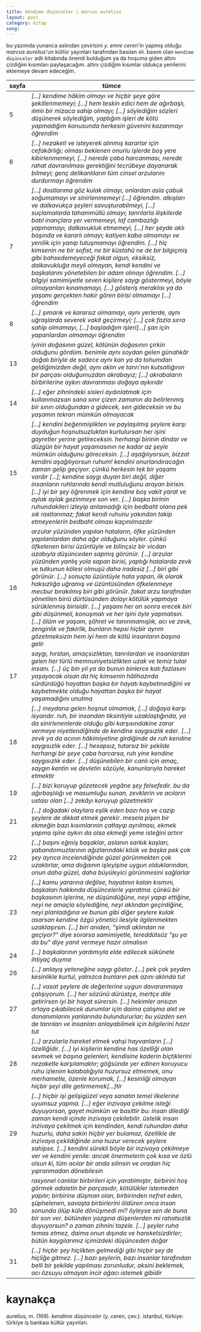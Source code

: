 ```yaml
---
title: kendime düşünceler | marcus aurelius
layout: post
category: kitap
song: 
---
```


bu yazımda yunanca aslından çevirisini _y. emre ceren_'in yapmış olduğu _marcus aurelius_'un kültür yayınları tarafından basılan xii. basım olan ``kendime düşünceler`` adlı kitabında önemli bulduğum ya da hoşuma giden altını çizdiğim kısımları paylaşacağım. altını çizdiğim kısımlar oldukça yenilerini eklemeye devam edeceğim.

|   sayfa   |   tümce   |
|   :---    |   ---     |
|   5       |   _[...] kendime hâkim olmayı ve hiçbir şeye göre şekillenmemeyi; [...] hem teskin edici hem de ağırbaşlı, ılımlı bir mizaca sahip olmayı; [...] söylediğim sözleri düşünerek söylediğim, yaptığım işleri de kötü yapmadığım konusunda herkesin güvenini kazanmayı öğrendim_|
|   6       |   _[...] nezaketi ve isteyerek alınmış kararlar için cefakârlığı; olması beklenen onurlu işlerde boş yere kibirlenmemeyi, [...] nerede çaba harcanması, nerede rahat davranılması gerektiğini tecrübeye dayanarak bilmeyi; genç delikanlıların tüm cinsel arzularını durdurmayı öğrendim_|
|   7       |_[...] dostlarıma göz kulak olmayı, onlardan asla çabuk soğumamayı ve sinirlenmemeyi [...] öğrendim. alkışları ve dalkavukça şeyleri savuşturabilmeyi, [...] suçlamalarda tahammüllü olmayı; tanrılarla ilişkilerde batıl inançlara yer vermemeyi, laf cambazlığı yapmamayı, dalkavukluk etmemeyi, [...] her şeyde aklı başında ve kararlı olmayı; katiyen kaba olmamayı ve yenilik için yanıp tutuşmamayı öğrendim. [...] hiç kimsenin ne bir sofist, ne bir küstahü ne de bir bilgiçmiş gibi bahsedemeyeceği fakat olgun, eksiksiz, dalkavukluğa meyli olmayan, kendi kendini ve başkalarını yönetebilen bir adam olmayı öğrendim. [...] bilgiyi samimiyetle seven kişilere saygı göstermeyi, böyle olmayanları kınamamayı, [...] gösteriş meraklısı ya da yaşamı gerçekten hakir gören birisi olmamayı [...] öğrendim_|
|   8       |_[...] şımarık ve kararsız olmamayı, aynı yerlerde, aynı uğraşlarda severek vakit geçirmeyi; [...] çok fazla sırra sahip olmamayı, [...] başladığım işleri[...] şan için yapanlardan olmamayı öğrendim_|
|   13      |_iyinin doğasının güzel, kötünün doğasının çirkin olduğunu gördüm. benimle aynı soydan gelen günahkâr doğalı biriyle de sadece aynı kan ya da tohumdan geldiğimizden değil, aynı aklın ve tanrı'nın kutsallığının bir parçası olduğumuzdan akrabayız; [...] akrabaların birbirilerine aykırı davranması doğaya aykırıdır_
|   14      |_[...] eğer zihnindeki sisleri aydınlatmak için kullanmazsan sana sınır çizen zamanın da belirlenmiş bir sınırı olduğundan o gidecek, sen gideceksin ve bu yaşamın tekrarı mümkün olmayacak_|
|   15      |_[...] kendini beğenmişlikten ve paylaşılmış şeylere karşı duyduğun hoşnutsuzluktan kurtulursan her işini gayretler yerine getireceksin. herhangi birinin dindar ve düzgün bir hayat yaşamasının ne kadar az şeyle mümkün olduğunu göreceksin. [...] aşağılıyorsun, bizzat kendini aşağılıyorsun ruhum! kendini onurlandıracağın zaman gelip geçiyor. çünkü herkesin tek bir yaşamı vardır [...]; kendine saygı duyan biri değil, diğer insanların ruhlarında kendi mutluluğunu arayan birisin. [...] iyi bir şey öğrenmek için kendine boş vakit yarat ve aylak aylak gezinmeye son ver. [...] başka birinin ruhundakileri izleyip anlamadığı için bedbaht olana pek sık rastlanmaz; fakat kendi ruhunu yakından takip etmeyenlerin bedbaht olması kaçınılmazdır_|
|   16      |_arzular yüzünden yapılan hataların, öfke yüzünden yapılanlardan daha ağır olduğunu söyler. çünkü öfkelenen birisi üzüntüyle ve bilinçsiz bir vicdan azabıyla düşünceden sapmış görünür. [...] arzular yüzünden yanlış yola sapan birisi, yaptığı hatalarda zevk ve tutkunun kölesi olmuşü daha iradesiz [...] biri gibi görünür. [...] sonuçta üzüntüyle hata yapan, ilk olarak haksızlığa uğramış ve üzüntüsünden öfkelenmeye mecbur bırakılmış biri gibi görünür. fakat arzu tarafından yönetilen biriü dürtüsünden dolayı kötülük yapmaya sürüklenmiş birisidir. [...] yaşamı her an sonra erecek biri gibi düşünmeli, konuşmalı ve her işini öyle yapmalısın. [...] ölüm ve yaşam, şöhret ve tanınmamışlık, acı ve zevk, zenginlik ve fakirlik, bunların hepsi hiçbir ayrım gözetmeksizin hem iyi hem de kötü insanların başına gelir_|
|   17      |_saygı, hırstan, amaçsızlıktan, tanrılardan ve insanlardan gelen her türlü memnuniyetsizlikten uzak ve temiz tutar insanı. [...] üç bin yıl ya da bunun binlerce katı fazlasını yaşayacak olsan da hiç kimsenin hâlihazırda sürdürdüğü hayattan başka bir hayatı kaybetmediğini ve kaybetmekte olduğu hayattan başka bir hayat yaşamadığını unutma_|
|   18      |_[...] meydana gelen hoşnut olmamak, [...] doğaya karşı isyandır. ruh, bir insandan tiksintiyle uzaklaştığında, ya da sinirlenenlerde olduğu gibi karşısındakine zarar vermeye niyetlendiğinde de kendine saygısızlık eder. [...] zevk ya da acının hâkimiyetine girdiğinde de ruh kendine saygısızlık eder. [...] hesapsız, tutarsız bir şekilde herhangi bir şeye çaba harcarsa, ruh yine kendine saygısızlık eder. [...] düşünebilen bir canlı için amaç, saygın kentin ve devletin sözüyle, kanunlarıyla hareket etmektir_|
|   19      |_[...] bizi koruyup gözetecek yegâne şey felsefedir. bu da ağırbaşlılığı ve masumluğu sunan, zevklerin ve acıların ustası olan [...] zekâyı koruyup gözetmektir_|
|   21      |_[...] doğadaki olaylara eşlik eden bazı hoş ve cazip şeylere de dikkat etmek gerekir. mesela pişen bir ekmeğin bazı kısımlarının çatlayıp ayrılması, ekmek yapma işine aykırı da olsa ekmeği yeme isteğini artırır_|
|   22      |_[...] başını eğmiş başaklar, aslanın sarkık kaşları, yabandomuzlarının ağızlarındaki köük ve başka pek çok şey ayrıca incelendiğinde güzel görünmekten çok uzaktırlar, ama doğaının işleyişine uygun olduklarından, onun daha güzel, daha büyüleyici görünmesini sağlarlar_|
|   23      |_[...] kamu yararına değilse, hayatının kalan kısmını, başkaları hakkında düşüncelerle yıpratma. çünkü bir başkasının işlerine, ne düşündüğüne, neyi yapıp ettiğine, neyi ne amaçla söylediğine, neyi aklından geçirdiğine, neyi planladığına ve bunun gibi diğer şeylere kulak asarsan kendine özgü yönetici ilesiyle ilgilenmekten uzaklaşırsın. [...] biri aniden, "şimdi aklından ne geçiyor?" diye sorarsa samimiyetle, tereddütsüz "şu ya da bu" diye yanıt vermeye hazır olmalısın_|
|   24      |_[...] başkalarının yardımıyla elde edilecek sükûnete ihtiyaç duyma_|
|   26      |_[...] anlayış yeteneğine saygı göster. [...] pek çok şeyden kesinlikle kurtul, yalnızca bunların pek azını aklında tut_|
|   27      |_[...] vasat şeylere de değerlerine uygun davaranmaya çalışıyorum. [...] her sözünü dürüstçe, mertçe dile getirirsen iyi bir hayat sürersin. [...] hekimler ansızın ortaya çıkabilecek durumlar için daima çalışma alet ve donanımlarını yanlarında bulundururlar; bu yüzden sen de tanrıları ve insanları anlayabilmek için bilgilerini hazır tut_|
|   28      |_[...] arzularla hareket etmek vahşi hayvanların [...] özelliğidir. [...] iyi kişilerin kendine has özelliği olan sevmek ve başına gelenleri, kendisine kaderin biçtiklerini nezaketle karşılamaktır; göğsünde yer edinen koruyucu ruhu izlenim kalabalığıyla huzursuz etmemek, onu merhametle, özenle korumak, [...] kesinliği olmayan hiçbir şeyi dile getirmemek[...]tir_|
|   29      |_[...] hiçbir işi gelişigüzel veya sanatın temel ilkelerine uyumsuz yapma. [...] eğer inzivaya çekilme isteği duyuyorsan, gayet mümkün ve basittir bu: insan dilediği zaman kendi içinde inzivaya çekilebilir. üstelik insan inzivaya çekilmek için kendinden, kendi ruhundan daha huzurlu, daha sakin hiçbir yer bulamaz, özellikle de inzivaya çekildiğinde ona huzur verecek şeylere sahipse. [...] kendini sürekli böyle bir inzivaya çekilmeye ver ve kendini yenile: ancak önermelerin çok kısa ve özlü olsun ki, tüm acılar bir anda silinsin ve oradan hiç yıpranmadan dönebilesin_|
|   30      |_rasyonel canlılar birbirileri için yaratılmıştır, birbirini hoş görmek adaletin bir parçasıdır, kötülükler istemeden yapılır; birbirine düşman olan, birbirinden nefret eden, şüphelenen, savaşta birbirlerini öldüren onca insan sonunda ölüp küle dönüşmedi mi? öyleyse sen de buna bir son ver. bütünden yazgına düşenlerden mi rahatsızlık duyuyorsun? o zaman zihnini tazele. [...] şeyler ruha temas etmez, daima onun dışında ve hareketsizdirler; bütün kaygılarımız içimizdeki düşünceden doğar_|
|   31      |_[...] hiçbir şey hiçlikten gelmediği gibi hiçbir şey de hiçliğe gitmez. [...] bazı şeylerin, bazı insanlar tarafından belli bir şekilde yapılması zorunludur, aksini beklemek, acı özsuyu olmayan incir ağacı istemek gibidir_|

kaynakça
===
aurelius, m. (169). _kendime düşünceler_ (y. ceren, çev.). istanbul, türkiye: türkiye iş bankası kültür yayınları.